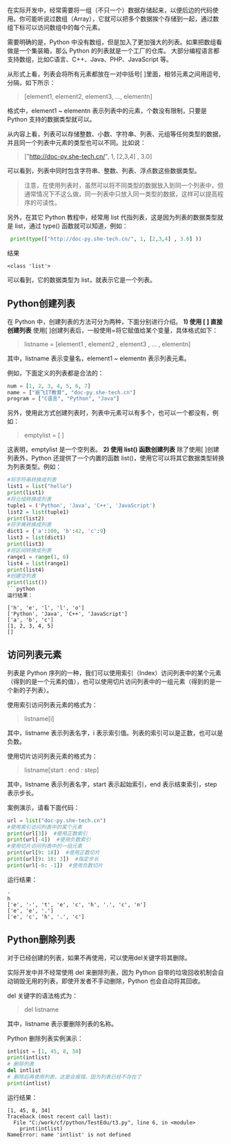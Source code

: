 在实际开发中，经常需要将一组（不只一个）数据存储起来，以便后边的代码使用。你可能听说过数组（Array），它就可以把多个数据挨个存储到一起，通过数组下标可以访问数组中的每个元素。

需要明确的是，Python 中没有数组，但是加入了更加强大的列表。如果把数组看做是一个集装箱，那么 Python 的列表就是一个工厂的仓库。
大部分编程语言都支持数组，比如C语言、C++、Java、PHP、JavaScript 等。

从形式上看，列表会将所有元素都放在一对中括号[ ]里面，相邻元素之间用逗号,分隔，如下所示：
> [element1, element2, element3, ..., elementn]

格式中，element1 ~ elementn 表示列表中的元素，个数没有限制，只要是 Python 支持的数据类型就可以。

从内容上看，列表可以存储整数、小数、字符串、列表、元组等任何类型的数据，并且同一个列表中元素的类型也可以不同。比如说：

> ["http://doc-py.she-tech.cn/", 1, [2,3,4] , 3.0]

可以看到，列表中同时包含字符串、整数、列表、浮点数这些数据类型。
> 注意，在使用列表时，虽然可以将不同类型的数据放入到同一个列表中，但通常情况下不这么做，同一列表中只放入同一类型的数据，这样可以提高程序的可读性。

另外，在其它 Python 教程中，经常用 list 代指列表，这是因为列表的数据类型就是 list，通过 type() 函数就可以知道，例如：
```python
 print(type(["http://doc-py.she-tech.cn/", 1, [2,3,4] , 3.0] ))
```
结果
```consle
<class 'list'>
```

可以看到，它的数据类型为 list，就表示它是一个列表。
## Python创建列表
在 Python 中，创建列表的方法可分为两种，下面分别进行介绍。
**1) 使用 [ ] 直接创建列表**
使用[ ]创建列表后，一般使用=将它赋值给某个变量，具体格式如下：
> listname = [element1 , element2 , element3 , ... , elementn]

其中，listname 表示变量名，element1 ~ elementn 表示列表元素。

例如，下面定义的列表都是合法的：
```python
num = [1, 2, 3, 4, 5, 6, 7]
name = ["辰飞IT教育", "doc-py.she-tech.cn"]
program = ["C语言", "Python", "Java"]
```
另外，使用此方式创建列表时，列表中元素可以有多个，也可以一个都没有，例如：
> emptylist = [ ]

这表明，emptylist 是一个空列表。
**2) 使用 list() 函数创建列表**
除了使用[ ]创建列表外，Python 还提供了一个内置的函数 list()，使用它可以将其它数据类型转换为列表类型。例如：
```python
#将字符串转换成列表
list1 = list("hello")
print(list1)
#将元组转换成列表
tuple1 = ('Python', 'Java', 'C++', 'JavaScript')
list2 = list(tuple1)
print(list2)
#将字典转换成列表
dict1 = {'a':100, 'b':42, 'c':9}
list3 = list(dict1)
print(list3)
#将区间转换成列表
range1 = range(1, 6)
list4 = list(range1)
print(list4)
#创建空列表
print(list())
```python
运行结果：
```
```consle
['h', 'e', 'l', 'l', 'o']
['Python', 'Java', 'C++', 'JavaScript']
['a', 'b', 'c']
[1, 2, 3, 4, 5]
[]
```
## 访问列表元素
列表是 Python 序列的一种，我们可以使用索引（Index）访问列表中的某个元素（得到的是一个元素的值），也可以使用切片访问列表中的一组元素（得到的是一个新的子列表）。

使用索引访问列表元素的格式为：

> listname[i]

其中，listname 表示列表名字，i 表示索引值。列表的索引可以是正数，也可以是负数。

使用切片访问列表元素的格式为：
> listname[start : end : step]

其中，listname 表示列表名字，start 表示起始索引，end 表示结束索引，step 表示步长。

案例演示，请看下面代码：
```python
url = list("doc-py.she-tech.cn")
#使用索引访问列表中的某个元素
print(url[3])  #使用正数索引
print(url[-4])  #使用负数索引
#使用切片访问列表中的一组元素
print(url[9: 18])  #使用正数切片
print(url[9: 18: 3])  #指定步长
print(url[-6: -1])  #使用负数切片
```
运行结果：
```consle
-
h
['e', '-', 't', 'e', 'c', 'h', '.', 'c', 'n']
['e', 'e', '.']
['e', 'c', 'h', '.', 'c']
```

## Python删除列表
对于已经创建的列表，如果不再使用，可以使用del关键字将其删除。

实际开发中并不经常使用 del 来删除列表，因为 Python 自带的垃圾回收机制会自动销毁无用的列表，即使开发者不手动删除，Python 也会自动将其回收。

del 关键字的语法格式为：
> del listname

其中，listname 表示要删除列表的名称。

Python 删除列表实例演示：
```python
intlist = [1, 45, 8, 34]
print(intlist)
# 删除列表
del intlist
# 删除后再使用列表，这是会报错。因为列表已经不存在了
print(intlist)
```
运行结果：
```consle
[1, 45, 8, 34]
Traceback (most recent call last):
  File "C:/work/cf/python/TestEdu/t3.py", line 6, in <module>
    print(intlist)
NameError: name 'intlist' is not defined
```